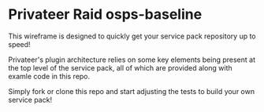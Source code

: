 # Privateer Raid osps-baseline

This wireframe is designed to quickly get your service pack repository up to speed!

Privateer's plugin architecture relies on some key elements being present at the top level
of the service pack, all of which are provided along with examle code in this repo.

Simply fork or clone this repo and start adjusting the tests to build your own service pack!
